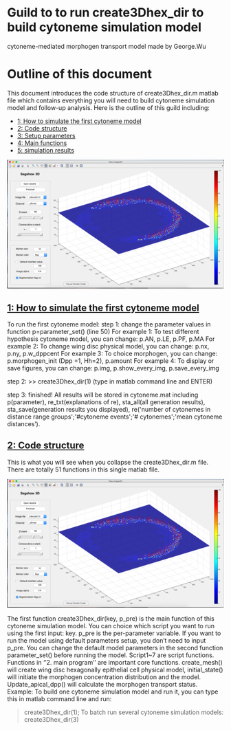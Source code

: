 # Guild to to run create3Dhex_dir to build cytoneme simulation model
cytoneme-mediated morphogen transport model made by George.Wu 

Outline of this document
=================

This document introduces the code structure of create3Dhex_dir.m matlab file which contains everything you will need to build cytoneme simulation model and follow-up analysis. Here is the outline of this guild including:

  * [1: How to simulate the first cytoneme model ](#How-to-simulate-the-first-cytoneme-model)
  * [2: Code structure](#Code-sttructure)
  * [3: Setup parameters](#ch-3-linear-regression)
  * [4: Main functions](#ch-4-support-vector-machines)
  * [5: simulation results](#ch-5-nearest-neighbor-methods)

![image](https://github.com/George-wu509/Cell-3D-segmentation-display-GUI/blob/master/cover/Segshow3D%20cover2.png)


## [1: How to simulate the first cytoneme model ](How-to-simulate-the-first-cytoneme-model)

To run the first cytoneme model:
step 1: change the parameter values in function p=parameter_set() (line 50)
For example 1:
To test different hypothesis cytoneme model, you can change: p.AN, p.LE, p.PF, p.MA
For example 2:
To change wing disc physical model, you can change: p.nx, p.ny, p.w_dppcent
For example 3:
To choice morphogen, you can change: p.morphogen_init (Dpp =1, Hh=2), p.amount
For example 4:
To display or save figures, you can change: p.img, p.show_every_img, p.save_every_img

step 2: >> create3Dhex_dir(1) (type in matlab command line and ENTER)

step 3: finished!
All results will be stored in cytoneme.mat including p(parameter), re_txt(explanations of re), sta_all(all generation results), sta_save(generation results you displayed), re('number of cytonemes in distance range groups';'#cytoneme events';'# cytonemes';'mean cytoneme distances’).

## [2: Code structure ](Code-sttructure)

This is what you will see when you collapse the create3Dhex_dir.m file. There are totally 51 functions in this single matlab file.

![image](https://github.com/George-wu509/Cell-3D-segmentation-display-GUI/blob/master/cover/Segshow3D%20cover2.png)

The first function create3Dhex_dir(key, p_pre) is the main function of this cytoneme simulation model. You can choice which script you want to run using the first input: key. p_pre is the per-parameter variable. If you want to run the model using default parameters setup, you don’t need to input p_pre. You can change the default model parameters in the second function parameter_set() before running the model. Script1~7 are script functions.
Functions in ‘’2. main program’’ are important core functions. create_mesh() will create wing disc hexagonally epithelial cell physical model, initial_state() will initiate the morphogen concentration distribution and the model. Update_apical_dpp() will calculate the morphogen transport status.
Example:
To build one cytoneme simulation model and run it, you can type this in matlab command line and run:
> create3Dhex_dir(1);
To batch run several cytoneme simulation models:
> create3Dhex_dir(3)


